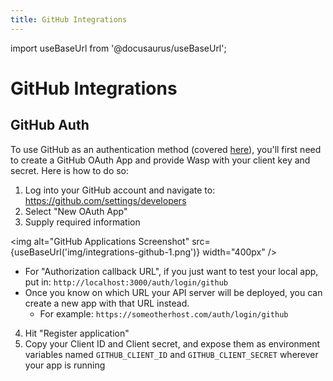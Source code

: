 ```yaml
---
title: GitHub Integrations
---
```


import useBaseUrl from '@docusaurus/useBaseUrl';

# GitHub Integrations

## GitHub Auth

To use GitHub as an authentication method (covered [here](/docs/language/features#github)), you'll first need to create a GitHub OAuth App and provide Wasp with your client key and secret. Here is how to do so:

1. Log into your GitHub account and navigate to: https://github.com/settings/developers
2. Select "New OAuth App"
3. Supply required information

  <img alt="GitHub Applications Screenshot"
      src={useBaseUrl('img/integrations-github-1.png')}
      width="400px"
  />

  - For "Authorization callback URL", if you just want to test your local app, put in: `http://localhost:3000/auth/login/github`
  - Once you know on which URL your API server will be deployed, you can create a new app with that URL instead.
      - For example: `https://someotherhost.com/auth/login/github`
4. Hit "Register application"
5. Copy your Client ID and Client secret, and expose them as environment variables named `GITHUB_CLIENT_ID` and `GITHUB_CLIENT_SECRET` wherever your app is running
